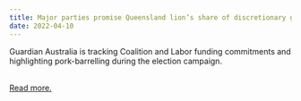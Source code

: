 ```yaml
---
title: Major parties promise Queensland lion’s share of discretionary grants in bid to woo battleground state
date: 2022-04-10
---
```

<p>Guardian Australia is tracking Coalition and Labor funding commitments and highlighting pork-barrelling during the election campaign.</p><br>
<a href='https://www.theguardian.com/australia-news/2022/apr/10/queensland-promised-most-amid-marginal-seat-spree-on-discretionary-grants-analysis-shows'>Read more.</a>